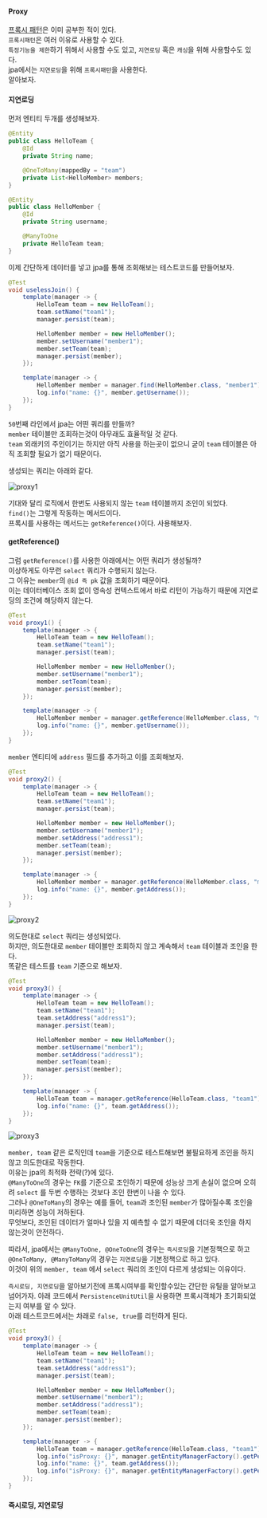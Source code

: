 #### Proxy
[프록시 패턴](https://github.com/outgrow0905/study-patterns/blob/main/src/main/java/com/example/patterns/M_Proxy/Proxy.md)은 이미 공부한 적이 있다.  
`프록시패턴`은 여러 이유로 사용할 수 있다.  
`특정기능을 제한`하기 위해서 사용할 수도 있고, `지연로딩` 혹은 `캐싱`을 위해 사용할수도 있다.  
jpa에서는 `지연로딩`을 위해 `프록시패턴`을 사용한다.  
알아보자.



#### 지연로딩
먼저 엔티티 두개를 생성해보자.

~~~java
@Entity
public class HelloTeam {
    @Id
    private String name;

    @OneToMany(mappedBy = "team")
    private List<HelloMember> members;
}

@Entity
public class HelloMember {
    @Id
    private String username;

    @ManyToOne
    private HelloTeam team;
}
~~~

이제 간단하게 데이터를 넣고 jpa를 통해 조회해보는 테스트코드를 만들어보자.

~~~java
@Test
void uselessJoin() {
    template(manager -> {
        HelloTeam team = new HelloTeam();
        team.setName("team1");
        manager.persist(team);

        HelloMember member = new HelloMember();
        member.setUsername("member1");
        member.setTeam(team);
        manager.persist(member);
    });

    template(manager -> {
        HelloMember member = manager.find(HelloMember.class, "member1");
        log.info("name: {}", member.getUsername());
    });
}
~~~

`50`번째 라인에서 jpa는 어떤 쿼리를 만들까?  
`member` 테이블만 조회하는것이 아무래도 효율적일 것 같다.  
`team` 외래키의 주인이기는 하지만 아직 사용을 하는곳이 없으니 굳이 `team` 테이블은 아직 조회할 필요가 없기 때문이다.  

생성되는 쿼리는 아래와 같다.

![proxy1](img/proxy1.png)

기대와 달리 로직에서 한번도 사용되지 않는 `team` 테이블까지 조인이 되었다.  
`find()`는 그렇게 작동하는 메서드이다.  
프록시를 사용하는 메서드는 `getReference()`이다. 사용해보자.



#### getReference()
그럼 `getReference()`를 사용한 아래에서는 어떤 쿼리가 생성될까?  
이상하게도 아무런 `select` 쿼리가 수행되지 않는다.  
그 이유는 `member`의 `@id 즉 pk` 값을 조회하기 때문이다.  
이는 데이터베이스 조회 없이 영속성 컨텍스트에서 바로 리턴이 가능하기 때문에 지연로딩의 조건에 해당하지 않는다.

~~~java
@Test
void proxy1() {
    template(manager -> {
        HelloTeam team = new HelloTeam();
        team.setName("team1");
        manager.persist(team);

        HelloMember member = new HelloMember();
        member.setUsername("member1");
        member.setTeam(team);
        manager.persist(member);
    });

    template(manager -> {
        HelloMember member = manager.getReference(HelloMember.class, "member1");
        log.info("name: {}", member.getUsername());
    });
}
~~~

`member` 엔티티에 `address` 필드를 추가하고 이를 조회해보자.  

~~~java
@Test
void proxy2() {
    template(manager -> {
        HelloTeam team = new HelloTeam();
        team.setName("team1");
        manager.persist(team);

        HelloMember member = new HelloMember();
        member.setUsername("member1");
        member.setAddress("address1");
        member.setTeam(team);
        manager.persist(member);
    });

    template(manager -> {
        HelloMember member = manager.getReference(HelloMember.class, "member1");
        log.info("name: {}", member.getAddress());
    });
}
~~~

![proxy2](img/proxy2.png)

의도한대로 `select` 쿼리는 생성되었다.   
하지만, 의도한대로 `member` 테이블만 조회하지 않고 계속해서 `team` 테이블과 조인을 한다.  
똑같은 테스트를 `team` 기준으로 해보자.

~~~java
@Test
void proxy3() {
    template(manager -> {
        HelloTeam team = new HelloTeam();
        team.setName("team1");
        team.setAddress("address1");
        manager.persist(team);

        HelloMember member = new HelloMember();
        member.setUsername("member1");
        member.setAddress("address1");
        member.setTeam(team);
        manager.persist(member);
    });

    template(manager -> {
        HelloTeam team = manager.getReference(HelloTeam.class, "team1");
        log.info("name: {}", team.getAddress());
    });
}
~~~

![proxy3](img/proxy3.png)

`member, team` 같은 로직인데 `team`을 기준으로 테스트해보면 불필요하게 조인을 하지 않고 의도한대로 작동한다.  
이유는 jpa의 최적화 전략(?)에 있다.  
`@ManyToOne`의 경우는 `FK`를 기준으로 조인하기 때문에 성능상 크게 손실이 없으며 오히려 `select` 를 두번 수행하는 것보다 조인 한번이 나을 수 있다.  
그러나 `@OneToMany`의 경우는 예를 들어, `team`과 조인된 `member`가 많아질수록 조인을 미리하면 성능이 저하된다.  
무엇보다, 조인된 데이터가 얼마나 있을 지 예측할 수 없기 때문에 더더욱 조인을 하지 않는것이 안전하다.  

따라서, jpa에서는 `@ManyToOne, @OneToOne`의 경우는 `즉시로딩`을 기본정책으로 하고  
`@OneToMany, @ManyToMany`의 경우는 `지연로딩`을 기본정책으로 하고 있다.  
이것이 위의 `member, team` 에서 `select` 쿼리의 조인이 다르게 생성되는 이유이다. 

`즉시로딩, 지연로딩`을 알아보기전에 프록시여부를 확인할수있는 간단한 유틸을 알아보고 넘어가자.
아래 코드에서 `PersistenceUnitUtil`을 사용하면 프록시객체가 초기화되었는지 여부를 알 수 있다.  
아래 테스트코드에서는 차래로 `false, true`를 리턴하게 된다.

~~~java
@Test
void proxy3() {
    template(manager -> {
        HelloTeam team = new HelloTeam();
        team.setName("team1");
        team.setAddress("address1");
        manager.persist(team);

        HelloMember member = new HelloMember();
        member.setUsername("member1");
        member.setAddress("address1");
        member.setTeam(team);
        manager.persist(member);
    });

    template(manager -> {
        HelloTeam team = manager.getReference(HelloTeam.class, "team1");
        log.info("isProxy: {}", manager.getEntityManagerFactory().getPersistenceUnitUtil().isLoaded(team)); // false
        log.info("name: {}", team.getAddress());
        log.info("isProxy: {}", manager.getEntityManagerFactory().getPersistenceUnitUtil().isLoaded(team)); // true
    });
}
~~~

#### 즉시로딩, 지연로딩
